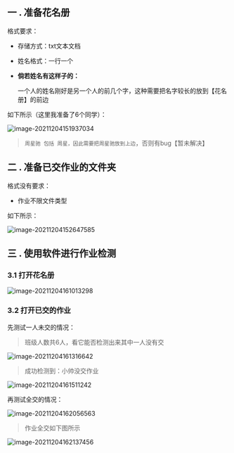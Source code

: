 

## 一 . 准备花名册

格式要求：

- 存储方式：txt文本文档

- 姓名格式：一行一个

- **倘若姓名有这样子的：**

  一个人的姓名刚好是另一个人的前几个字，这种需要把名字较长的放到【花名册】的前边

如下所示（这里我准备了6个同学）：

![image-20211204151937034](https://gitee.com/gms2020/blog-picture/raw/master/img/image-20211204151937034.png)

> `周星驰 包括 周星，因此需要把周星驰放到上边`，否则有bug【暂未解决】



## 二 . 准备已交作业的文件夹

格式没有要求：

- 作业不限文件类型

如下所示：

![image-20211204152647585](https://gitee.com/gms2020/blog-picture/raw/master/img/image-20211204152647585.png)



## 三 . 使用软件进行作业检测

### 3.1 打开花名册

![image-20211204161013298](https://gitee.com/gms2020/blog-picture/raw/master/img/image-20211204161013298.png)

### 3.2 打开已交的作业

先测试一人未交的情况：

> 班级人数共6人，看它能否检测出来其中一人没有交

![image-20211204161316642](https://gitee.com/gms2020/blog-picture/raw/master/img/image-20211204161316642.png)

> 成功检测到：小帅没交作业

![image-20211204161511242](https://gitee.com/gms2020/blog-picture/raw/master/img/image-20211204161511242.png)

再测试全交的情况：

![image-20211204162056563](https://gitee.com/gms2020/blog-picture/raw/master/img/image-20211204162056563.png)

> 作业全交如下图所示

![image-20211204162137456](https://gitee.com/gms2020/blog-picture/raw/master/img/image-20211204162137456.png)
